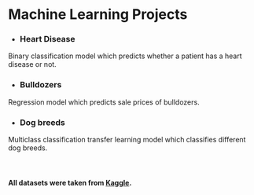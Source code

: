 # Machine Learning Projects
- ### Heart Disease
Binary classification model which predicts whether a patient has a heart disease or not.
- ### Bulldozers
Regression model which predicts sale prices of bulldozers.
- ### Dog breeds
Multiclass classification transfer learning model which classifies different dog breeds.
<br><br><br>
#### All datasets were taken from [Kaggle](https://www.kaggle.com/datasets).
